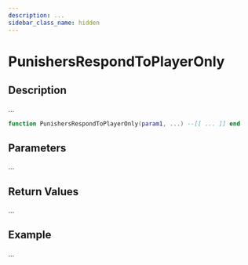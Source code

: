 ```yaml
---
description: ...
sidebar_class_name: hidden
---
```


# PunishersRespondToPlayerOnly

## Description

...

```lua
function PunishersRespondToPlayerOnly(param1, ...) --[[ ... ]] end
```

## Parameters

...

## Return Values

...

## Example

...

